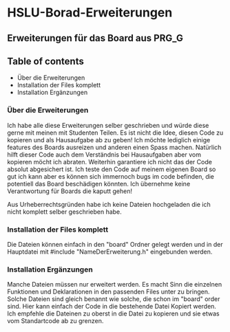 # HSLU-Borad-Erweiterungen

## Erweiterungen für das Board aus PRG_G


## Table of contents
* Über die Erweiterungen
* Installation der Files komplett
* Installation Ergänzungen


### Über die Erweiterungen

Ich habe alle diese Erweiterungen selber geschrieben und würde diese gerne mit meinen mit Studenten Teilen. Es ist nicht die Idee, diesen Code zu kopieren und als Hausaufgabe ab zu geben! Ich möchte lediglich einige features des Boards ausreizen und anderen einen Spass machen. Natürlich hilft dieser Code auch dem Verständnis bei Hausaufgaben aber vom kopieren möcht ich abraten. Weiterhin garantiere ich nicht das der Code absolut abgesichert ist. Ich teste den Code auf meinem eigenen Board so gut ich kann aber es können sich immernoch bugs im code befinden, die potentiell das Board beschädigen könnten. Ich übernehme keine Verantwortung für Boards die kaputt gehen!

Aus Urheberrechtsgründen habe ich keine Dateien hochgeladen die ich nicht komplett selber geschrieben habe.


### Installation der Files komplett

Die Dateien können einfach in den "board" Ordner gelegt werden und in der Hauptdatei mit #include "NameDerErweiterung.h" eingebunden werden.


### Installation Ergänzungen

Manche Dateien müssen nur erweitert werden. Es macht Sinn die einzelnen Funktionen und Deklarationen in den passenden Files unter zu bringen. Solche Dateien sind gleich benannt wie solche, die schon im "board" order sind. Hier kann einfach der Code in die bestehende Datei Kopiert werden. Ich empfehle die Dateinen zu oberst in die Datei zu kopieren und sie etwas vom Standartcode ab zu grenzen.
